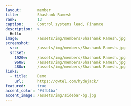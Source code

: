 ```yaml
---
layout:       member
title:        Shashank Ramesh
rank:         13
caption:      Control systems lead, Finance
description:  >
  Hello
image:        /assets/img/members/Shashank Ramesh.jpg
screenshot:
  src:        /assets/img/members/Shashank Ramesh.jpg
  srcset:
    1920w:    /assets/img/members/Shashank Ramesh.jpg
    960w:     /assets/img/members/Shashank Ramesh.jpg
    480w:     /assets/img/members/Shashank Ramesh.jpg
links:
  - title:    Demo
    url:      https://qwtel.com/hydejack/
featured:     true
accent_color: '#4fb1ba'
accent_image: /assets/img/sidebar-bg.jpg
---
```

